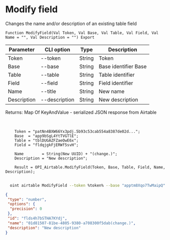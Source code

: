 ﻿---
sidebar_position: 2
---

# Modify field
 Changes the name and/or description of an existing table field



`Function ModifyField(Val Token, Val Base, Val Table, Val Field, Val Name = "", Val Description = "") Export`

  | Parameter | CLI option | Type | Description |
  |-|-|-|-|
  | Token | --token | String | Token |
  | Base | --base | String | Base identifier Base |
  | Table | --table | String | Table identifier |
  | Field | --field | String | Field identifier |
  | Name | --title | String | New name |
  | Description | --description | String | New description |

  
  Returns:  Map Of KeyAndValue - serialized JSON response from Airtable

<br/>




```bsl title="Code example"
    Token = "patNn4BXW66Yx3pdj.5b93c53cab554a8387de02d...";
    Base  = "app9bSgL4YtTVGTlE";
    Table = "tblDUGAZFZaeOwE6x";
    Field = "fldqjgkFjERWf5svH";

    Name        = String(New UUID) + "(change.)";
    Description = "New description";

    Result = OPI_Airtable.ModifyField(Token, Base, Table, Field, Name, Description);
```



```sh title="CLI command example"
    
  oint airtable ModifyField --token %token% --base "apptm8Xqo7TwMaipQ" --table "tbl9G4jVoTJpxYwSY" --field "fld3IbFtHZtBHQwsk" --title %title% --description %description%

```

```json title="Result"
{
 "type": "number",
 "options": {
  "precision": 0
 },
 "id": "flds4h7bSTHA7KYdj",
 "name": "01d81507-81be-4805-9380-a708300f5dab(change.)",
 "description": "New description"
}
```
